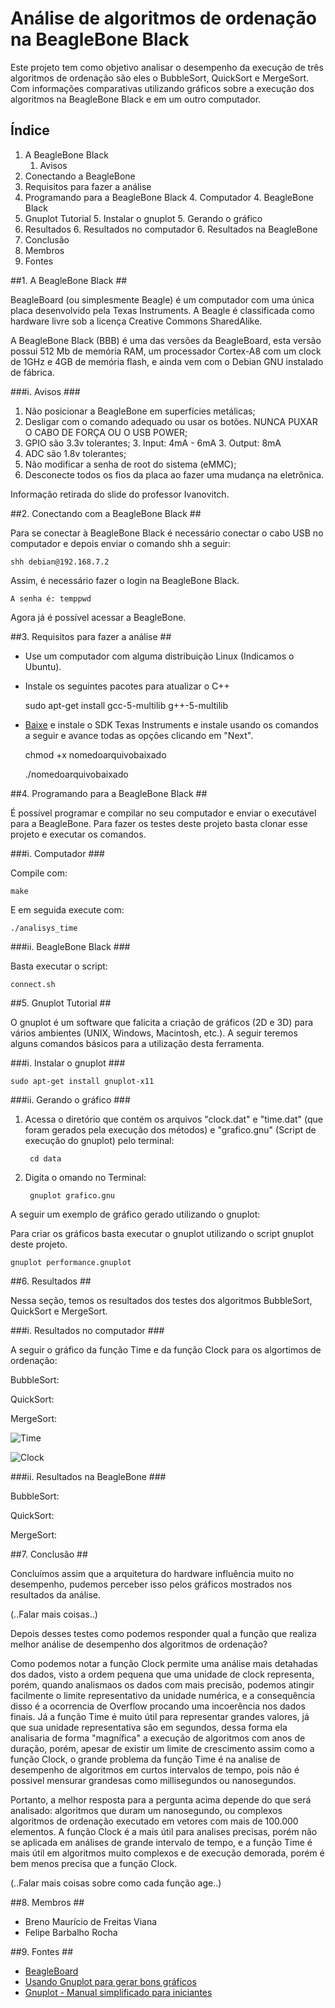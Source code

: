 # Análise de algoritmos de ordenação na BeagleBone Black #

Este projeto tem como objetivo analisar o desempenho da execução de três algoritmos de ordenação são eles o BubbleSort, QuickSort e MergeSort. Com informações comparativas utilizando gráficos sobre a execução dos algoritmos na BeagleBone Black e em um outro computador.

## Índice ##

1. A BeagleBone Black
	1. Avisos
2. Conectando a BeagleBone
3. Requisitos para fazer a análise
4. Programando para a BeagleBone Black
	4. Computador
	4. BeagleBone Black
5. Gnuplot Tutorial
	5. Instalar o gnuplot
	5. Gerando o gráfico
6. Resultados
	6. Resultados no computador
	6. Resultados na BeagleBone
7. Conclusão
8. Membros
9. Fontes

##1. A BeagleBone Black ##

BeagleBoard (ou simplesmente Beagle) é um computador com uma única placa desenvolvido pela Texas Instruments. A Beagle é classificada como hardware livre sob a licença Creative Commons SharedAlike.

A BeagleBone Black (BBB) é uma das versões da BeagleBoard, esta versão possui 512 Mb de memória RAM, um processador Cortex-A8 com um clock de 1GHz e 4GB de memória flash, e ainda vem com o Debian GNU instalado de fábrica.

###i. Avisos ###

1. Não posicionar a BeagleBone em superfícies metálicas;
2. Desligar com o comando adequado ou usar os botões. NUNCA PUXAR
O CABO DE FORÇA OU O USB POWER;
3. GPIO são 3.3v tolerantes;
	3. Input: 4mA - 6mA
	3. Output: 8mA
4. ADC são 1.8v tolerantes;
5. Não modificar a senha de root do sistema (eMMC);
6. Desconecte todos os fios da placa ao fazer uma mudança na eletrônica.

Informação retirada do slide do professor Ivanovitch.

##2. Conectando com a BeagleBone Black ##

Para se conectar à BeagleBone Black é necessário conectar o cabo USB no computador e depois enviar o comando shh a seguir:

	shh debian@192.168.7.2

Assim, é necessário fazer o login na BeagleBone Black.

	A senha é: temppwd

Agora já é possível acessar a BeagleBone.

##3. Requisitos para fazer a análise ##

* Use um computador com alguma distribuição Linux (Indicamos o Ubuntu).
* Instale os seguintes pacotes para atualizar o C++

	sudo apt-get install gcc-5-multilib g++-5-multilib

* [Baixe](http://goo.gl/q8zaor) e instale o SDK Texas Instruments e instale usando os comandos a seguir e avance todas as opções clicando em "Next".

	chmod +x nomedoarquivobaixado

	./nomedoarquivobaixado

##4. Programando para a BeagleBone Black ##

É possível programar e compilar no seu computador e enviar o executável para a BeagleBone. Para fazer os testes deste projeto basta clonar esse projeto e executar os comandos.

###i. Computador ###

Compile com:

	make

E em seguida execute com:

	./analisys_time

###ii. BeagleBone Black ###

Basta executar o script:

	connect.sh

##5. Gnuplot Tutorial ##

O gnuplot é um software que falicita a criação de gráficos (2D e 3D) para vários ambientes (UNIX, Windows, Macintosh, etc.). A seguir teremos alguns comandos básicos para a utilização desta ferramenta.

###i. Instalar o gnuplot ###

	sudo apt-get install gnuplot-x11

###ii. Gerando o gráfico ###

1. Acessa o diretório que contém os arquivos "clock.dat" e "time.dat" (que foram gerados pela execução dos métodos) e "grafico.gnu" (Script de execução do gnuplot) pelo terminal:

		cd data

2. Digita o omando no Terminal:

		gnuplot grafico.gnu

A seguir um exemplo de gráfico gerado utilizando o gnuplot:

Para criar os gráficos basta executar o gnuplot utilizando o script gnuplot deste projeto.

	gnuplot performance.gnuplot

##6. Resultados ##

Nessa seção, temos os resultados dos testes dos algoritmos BubbleSort, QuickSort e MergeSort.

###i. Resultados no computador ###

A seguir o gráfico da função Time e da função Clock para os algortimos de ordenação:

BubbleSort:

QuickSort:

MergeSort:

![Time](data/time.png?raw=true "Gráfico de Time")

![Clock](data/clock.png?raw=true "Gráfico de Clock")

###ii. Resultados na BeagleBone ###

BubbleSort:

QuickSort:

MergeSort:

##7. Conclusão ##

Concluímos assim que a arquitetura do hardware influência muito no desempenho, pudemos perceber isso pelos gráficos mostrados nos resultados da análise. 

(..Falar mais coisas..)

Depois desses testes como podemos responder qual a função que realiza melhor análise de desempenho dos algoritmos de ordenação? 

Como podemos notar a função Clock permite uma análise mais detahadas dos dados, visto a ordem pequena que uma unidade de clock representa, porém, quando analismaos os dados com mais precisão, podemos atingir facilmente o limite representativo da unidade numérica, e a consequência disso é a ocorrencia de Overflow procando uma incoerência nos dados finais. Já a função Time é muito útil para representar grandes valores, já que sua unidade representativa são em segundos, dessa forma ela analisaria de forma "magnífica" a execução de algoritmos com anos de duração, porém, apesar de existir um limite de crescimento assim como a função Clock, o grande problema da função Time é na analise de desempenho de algoritmos em curtos intervalos de tempo, pois não é possivel mensurar grandesas como millisegundos ou nanosegundos. 

Portanto, a melhor resposta para a pergunta acima depende do que será analisado: algoritmos que duram um nanosegundo, ou complexos algoritmos de ordenação executado em vetores com mais de 100.000 elementos. A função Clock é a mais útil para analises precisas, porém não se aplicada em análises de grande intervalo de tempo, e a função Time é mais útil em algoritmos muito complexos e de execução demorada, porém é bem menos precisa que a função Clock.    

(..Falar mais coisas sobre como cada função age..)

##8. Membros ##

* Breno Maurício de Freitas Viana
* Felipe Barbalho Rocha

##9. Fontes ##

* [BeagleBoard](https://pt.wikipedia.org/wiki/BeagleBoard)
* [Usando Gnuplot para gerar bons gráficos](http://www.dicas-l.com.br/arquivo/usando_gnuplot_para_gerar_bons_graficos.php)
* [Gnuplot - Manual simplificado para iniciantes](http://www.ebah.com.br/content/ABAAAgUS4AF/gnuplot-manual-simplificado-iniciantes?part=1)

